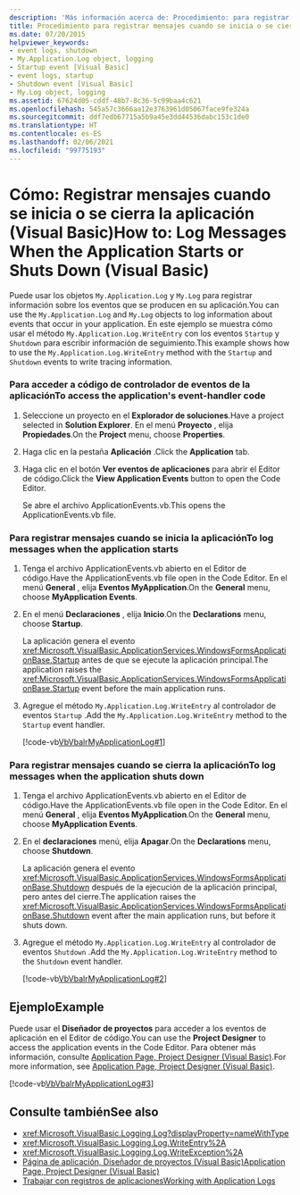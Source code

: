 ```yaml
---
description: 'Más información acerca de: Procedimiento: para registrar mensajes cuando se inicia o se cierra la aplicación (Visual Basic)'
title: Procedimiento para registrar mensajes cuando se inicia o se cierra la aplicación
ms.date: 07/20/2015
helpviewer_keywords:
- event logs, shutdown
- My.Application.Log object, logging
- Startup event [Visual Basic]
- event logs, startup
- Shutdown event [Visual Basic]
- My.Log object, logging
ms.assetid: 67624d05-cddf-48b7-8c36-5c99baa4c621
ms.openlocfilehash: 545a57c3666aa12e3763961d05067face9fe324a
ms.sourcegitcommit: ddf7edb67715a5b9a45e3dd44536dabc153c1de0
ms.translationtype: HT
ms.contentlocale: es-ES
ms.lasthandoff: 02/06/2021
ms.locfileid: "99775193"
---
```

# <a name="how-to-log-messages-when-the-application-starts-or-shuts-down-visual-basic"></a><span data-ttu-id="d013d-103">Cómo: Registrar mensajes cuando se inicia o se cierra la aplicación (Visual Basic)</span><span class="sxs-lookup"><span data-stu-id="d013d-103">How to: Log Messages When the Application Starts or Shuts Down (Visual Basic)</span></span>

<span data-ttu-id="d013d-104">Puede usar los objetos `My.Application.Log` y `My.Log` para registrar información sobre los eventos que se producen en su aplicación.</span><span class="sxs-lookup"><span data-stu-id="d013d-104">You can use the `My.Application.Log` and `My.Log` objects to log information about events that occur in your application.</span></span> <span data-ttu-id="d013d-105">En este ejemplo se muestra cómo usar el método `My.Application.Log.WriteEntry` con los eventos `Startup` y `Shutdown` para escribir información de seguimiento.</span><span class="sxs-lookup"><span data-stu-id="d013d-105">This example shows how to use the `My.Application.Log.WriteEntry` method with the `Startup` and `Shutdown` events to write tracing information.</span></span>  
  
### <a name="to-access-the-applications-event-handler-code"></a><span data-ttu-id="d013d-106">Para acceder a código de controlador de eventos de la aplicación</span><span class="sxs-lookup"><span data-stu-id="d013d-106">To access the application's event-handler code</span></span>  
  
1. <span data-ttu-id="d013d-107">Seleccione un proyecto en el **Explorador de soluciones**.</span><span class="sxs-lookup"><span data-stu-id="d013d-107">Have a project selected in **Solution Explorer**.</span></span> <span data-ttu-id="d013d-108">En el menú **Proyecto** , elija **Propiedades**.</span><span class="sxs-lookup"><span data-stu-id="d013d-108">On the **Project** menu, choose **Properties**.</span></span>  
  
2. <span data-ttu-id="d013d-109">Haga clic en la pestaña **Aplicación** .</span><span class="sxs-lookup"><span data-stu-id="d013d-109">Click the **Application** tab.</span></span>  
  
3. <span data-ttu-id="d013d-110">Haga clic en el botón **Ver eventos de aplicaciones** para abrir el Editor de código.</span><span class="sxs-lookup"><span data-stu-id="d013d-110">Click the **View Application Events** button to open the Code Editor.</span></span>  
  
     <span data-ttu-id="d013d-111">Se abre el archivo ApplicationEvents.vb.</span><span class="sxs-lookup"><span data-stu-id="d013d-111">This opens the ApplicationEvents.vb file.</span></span>  
  
### <a name="to-log-messages-when-the-application-starts"></a><span data-ttu-id="d013d-112">Para registrar mensajes cuando se inicia la aplicación</span><span class="sxs-lookup"><span data-stu-id="d013d-112">To log messages when the application starts</span></span>  
  
1. <span data-ttu-id="d013d-113">Tenga el archivo ApplicationEvents.vb abierto en el Editor de código.</span><span class="sxs-lookup"><span data-stu-id="d013d-113">Have the ApplicationEvents.vb file open in the Code Editor.</span></span> <span data-ttu-id="d013d-114">En el menú **General** , elija **Eventos MyApplication**.</span><span class="sxs-lookup"><span data-stu-id="d013d-114">On the **General** menu, choose **MyApplication Events**.</span></span>  
  
2. <span data-ttu-id="d013d-115">En el menú **Declaraciones** , elija **Inicio**.</span><span class="sxs-lookup"><span data-stu-id="d013d-115">On the **Declarations** menu, choose **Startup**.</span></span>  
  
     <span data-ttu-id="d013d-116">La aplicación genera el evento <xref:Microsoft.VisualBasic.ApplicationServices.WindowsFormsApplicationBase.Startup> antes de que se ejecute la aplicación principal.</span><span class="sxs-lookup"><span data-stu-id="d013d-116">The application raises the <xref:Microsoft.VisualBasic.ApplicationServices.WindowsFormsApplicationBase.Startup> event before the main application runs.</span></span>  
  
3. <span data-ttu-id="d013d-117">Agregue el método `My.Application.Log.WriteEntry` al controlador de eventos `Startup` .</span><span class="sxs-lookup"><span data-stu-id="d013d-117">Add the `My.Application.Log.WriteEntry` method to the `Startup` event handler.</span></span>  
  
     [!code-vb[VbVbalrMyApplicationLog#1](~/samples/snippets/visualbasic/VS_Snippets_VBCSharp/VbVbalrMyApplicationLog/VB/MyEventsFake.vb#1)]  
  
### <a name="to-log-messages-when-the-application-shuts-down"></a><span data-ttu-id="d013d-118">Para registrar mensajes cuando se cierra la aplicación</span><span class="sxs-lookup"><span data-stu-id="d013d-118">To log messages when the application shuts down</span></span>  
  
1. <span data-ttu-id="d013d-119">Tenga el archivo ApplicationEvents.vb abierto en el Editor de código.</span><span class="sxs-lookup"><span data-stu-id="d013d-119">Have the ApplicationEvents.vb file open in the Code Editor.</span></span> <span data-ttu-id="d013d-120">En el menú **General** , elija **Eventos MyApplication**.</span><span class="sxs-lookup"><span data-stu-id="d013d-120">On the **General** menu, choose **MyApplication Events**.</span></span>  
  
2. <span data-ttu-id="d013d-121">En el **declaraciones** menú, elija **Apagar**.</span><span class="sxs-lookup"><span data-stu-id="d013d-121">On the **Declarations** menu, choose **Shutdown**.</span></span>  
  
     <span data-ttu-id="d013d-122">La aplicación genera el evento <xref:Microsoft.VisualBasic.ApplicationServices.WindowsFormsApplicationBase.Shutdown> después de la ejecución de la aplicación principal, pero antes del cierre.</span><span class="sxs-lookup"><span data-stu-id="d013d-122">The application raises the <xref:Microsoft.VisualBasic.ApplicationServices.WindowsFormsApplicationBase.Shutdown> event after the main application runs, but before it shuts down.</span></span>  
  
3. <span data-ttu-id="d013d-123">Agregue el método `My.Application.Log.WriteEntry` al controlador de eventos `Shutdown` .</span><span class="sxs-lookup"><span data-stu-id="d013d-123">Add the `My.Application.Log.WriteEntry` method to the `Shutdown` event handler.</span></span>  
  
     [!code-vb[VbVbalrMyApplicationLog#2](~/samples/snippets/visualbasic/VS_Snippets_VBCSharp/VbVbalrMyApplicationLog/VB/MyEventsFake.vb#2)]  
  
## <a name="example"></a><span data-ttu-id="d013d-124">Ejemplo</span><span class="sxs-lookup"><span data-stu-id="d013d-124">Example</span></span>  

 <span data-ttu-id="d013d-125">Puede usar el **Diseñador de proyectos** para acceder a los eventos de aplicación en el Editor de código.</span><span class="sxs-lookup"><span data-stu-id="d013d-125">You can use the **Project Designer** to access the application events in the Code Editor.</span></span> <span data-ttu-id="d013d-126">Para obtener más información, consulte [Application Page, Project Designer (Visual Basic)](/visualstudio/ide/reference/application-page-project-designer-visual-basic).</span><span class="sxs-lookup"><span data-stu-id="d013d-126">For more information, see [Application Page, Project Designer (Visual Basic)](/visualstudio/ide/reference/application-page-project-designer-visual-basic).</span></span>  
  
 [!code-vb[VbVbalrMyApplicationLog#3](~/samples/snippets/visualbasic/VS_Snippets_VBCSharp/VbVbalrMyApplicationLog/VB/MyEventsFake.vb#3)]  
  
## <a name="see-also"></a><span data-ttu-id="d013d-127">Consulte también</span><span class="sxs-lookup"><span data-stu-id="d013d-127">See also</span></span>

- <xref:Microsoft.VisualBasic.Logging.Log?displayProperty=nameWithType>
- <xref:Microsoft.VisualBasic.Logging.Log.WriteEntry%2A>
- <xref:Microsoft.VisualBasic.Logging.Log.WriteException%2A>
- [<span data-ttu-id="d013d-128">Página de aplicación, Diseñador de proyectos (Visual Basic)</span><span class="sxs-lookup"><span data-stu-id="d013d-128">Application Page, Project Designer (Visual Basic)</span></span>](/visualstudio/ide/reference/application-page-project-designer-visual-basic)
- [<span data-ttu-id="d013d-129">Trabajar con registros de aplicaciones</span><span class="sxs-lookup"><span data-stu-id="d013d-129">Working with Application Logs</span></span>](working-with-application-logs.md)
